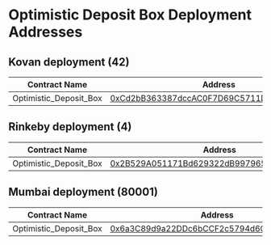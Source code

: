 # Optimistic Deposit Box Deployment Addresses

## Kovan deployment (42)

| Contract Name          | Address                                                                                                                     |
| ---------------------- | --------------------------------------------------------------------------------------------------------------------------- |
| Optimistic_Deposit_Box | [0xCd2bB363387dccAC0F7D69C5711D052B6e9E09eE](https://kovan.etherscan.io/address/0xCd2bB363387dccAC0F7D69C5711D052B6e9E09eE) |

## Rinkeby deployment (4)

| Contract Name          | Address                                                                                                                       |
| ---------------------- | ----------------------------------------------------------------------------------------------------------------------------- |
| Optimistic_Deposit_Box | [0x2B529A051171Bd629322dB9979650190FB72949D](https://rinkeby.etherscan.io/address/0x2B529A051171Bd629322dB9979650190FB72949D) |

## Mumbai deployment (80001)

| Contract Name          | Address                                                                                                                         |
| ---------------------- | ------------------------------------------------------------------------------------------------------------------------------- |
| Optimistic_Deposit_Box | [0x6a3C89d9a22DDc6bCCF2c5794d6Cee5d82d9df9e](https://mumbai.polygonscan.com/address/0x6a3C89d9a22DDc6bCCF2c5794d6Cee5d82d9df9e) |
